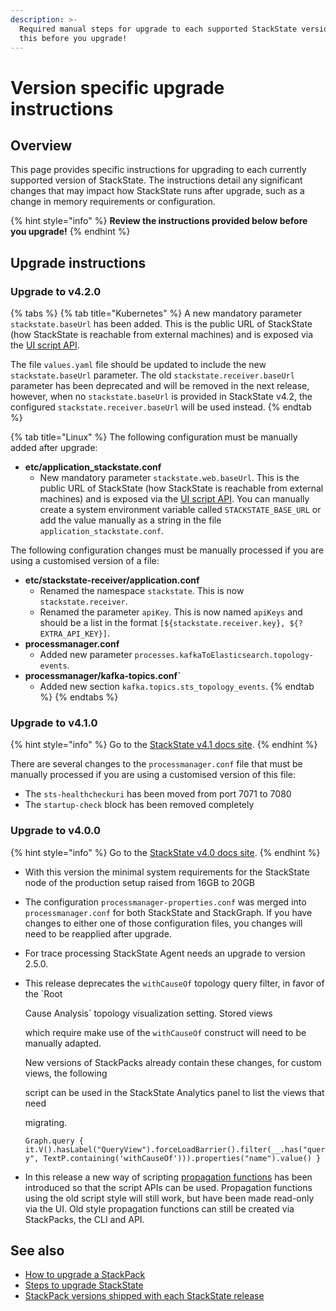 ```yaml
---
description: >-
  Required manual steps for upgrade to each supported StackState version. Read
  this before you upgrade!
---
```


# Version specific upgrade instructions

## Overview

This page provides specific instructions for upgrading to each currently supported version of StackState. The instructions detail any significant changes that may impact how StackState runs after upgrade, such as a change in memory requirements or configuration.

{% hint style="info" %}
**Review the instructions provided below before you upgrade!**
{% endhint %}

## Upgrade instructions

### Upgrade to v4.2.0

{% tabs %}
{% tab title="Kubernetes" %}
A new mandatory parameter `stackstate.baseUrl` has been added. This is the public URL of StackState \(how StackState is reachable from external machines\) and is exposed via the [UI script API](../../develop/reference/scripting/script-apis/ui.md#function-baseurl).

The file `values.yaml` file should be updated to include the new `stackstate.baseUrl` parameter. The old `stackstate.receiver.baseUrl` parameter has been deprecated and will be removed in the next release, however, when no `stackstate.baseUrl` is provided in StackState v4.2, the configured `stackstate.receiver.baseUrl` will be used instead.
{% endtab %}

{% tab title="Linux" %}
The following configuration must be manually added after upgrade:

* **etc/application\_stackstate.conf**
  * New mandatory parameter `stackstate.web.baseUrl`. This is the public URL of StackState \(how StackState is reachable from external machines\) and is exposed via the [UI script API](../../develop/reference/scripting/script-apis/ui.md#function-baseurl). You can manually create a system environment variable called `STACKSTATE_BASE_URL` or add the value manually as a string in the file `application_stackstate.conf`.

The following configuration changes must be manually processed if you are using a customised version of a file:

* **etc/stackstate-receiver/application.conf**
  * Renamed the namespace `stackstate`. This is now `stackstate.receiver`.
  * Renamed the parameter `apiKey`. This is now named `apiKeys` and should be a list in the format `[${stackstate.receiver.key}, ${?EXTRA_API_KEY}]`.
* **processmanager.conf**
  * Added new parameter `processes.kafkaToElasticsearch.topology-events`.
* **processmanager/kafka-topics.conf\`**
  * Added new section `kafka.topics.sts_topology_events`.
{% endtab %}
{% endtabs %}

### Upgrade to v4.1.0

{% hint style="info" %}
Go to the [StackState v4.1 docs site](https://docs.stackstate.com/v/4.1/).
{% endhint %}

There are several changes to the `processmanager.conf` file that must be manually processed if you are using a customised version of this file:

* The `sts-healthcheckuri` has been moved from port 7071 to 7080
* The `startup-check` block has been removed completely

### Upgrade to v4.0.0

{% hint style="info" %}
Go to the [StackState v4.0 docs site](https://docs.stackstate.com/v/4.0/).
{% endhint %}

* With this version the minimal system requirements for the StackState node of the production setup raised from 16GB to 20GB
* The configuration `processmanager-properties.conf` was merged into `processmanager.conf` for both StackState and StackGraph. If you have changes to either one of those configuration files, you changes will need to be reapplied after upgrade.
* For trace processing StackState Agent needs an upgrade to version 2.5.0.
* This release deprecates the `withCauseOf` topology query filter, in favor of the \`Root

  Cause Analysis\` topology visualization setting. Stored views

  which require make use of the `withCauseOf` construct will need to be manually adapted.

  New versions of StackPacks already contain these changes, for custom views, the following

  script can be used in the StackState Analytics panel to list the views that need

  migrating.

  `Graph.query { it.V().hasLabel("QueryView").forceLoadBarrier().filter(__.has("query", TextP.containing('withCauseOf'))).properties("name").value() }`

* In this release a new way of scripting [propagation functions](https://docs.stackstate.com/v/4.0/configure/propagation#propagation-function) has been introduced so that the script APIs can be used. Propagation functions using the old script style will still work, but have been made read-only via the UI. Old style propagation functions can still be created via StackPacks, the CLI and API.

## See also

* [How to upgrade a StackPack](../../stackpacks/about-stackpacks.md#upgrade-a-stackpack)
* [Steps to upgrade StackState](steps-to-upgrade.md)
* [StackPack versions shipped with each StackState release](stackpack-versions.md)

